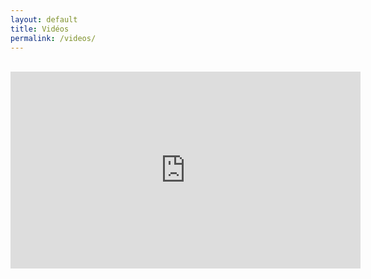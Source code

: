 ```yaml
---
layout: default
title: Vidéos
permalink: /videos/
---
```

  <br />
  <div class="container">
  <iframe width="560" height="315" src="https://www.youtube-nocookie.com/embed/93EtGeU8Ips?showinfo=0" frameborder="0" gesture="media" allow="encrypted-media" allowfullscreen></iframe>
  </div>
